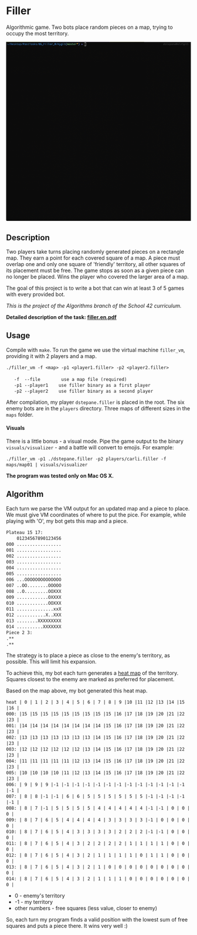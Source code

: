 # Filler

Algorithmic game. Two bots place random pieces on a map, trying to occupy the most territory.

![](filler_demo.gif)

## Description

Two players take turns placing randomly generated pieces on a rectangle map. They earn a point for each covered square of a map. A piece must overlap one and only one square of 'friendly' territory, all other squares of its placement must be free. The game stops as soon as a given piece can no longer be placed. Wins the player who covered the larger area of a map.

The goal of this project is to write a bot that can win at least 3 of 5 games with every provided bot.

*This is the project of the Algorithms branch of the School 42 curriculum.*

**Detailed description of the task: [filler.en.pdf](https://github.com/dstepanets/Filler/blob/master/filler.en.pdf)**

## Usage

Compile with `make`. To run the game we use the virtual machine `filler_vm`, providing it with 2 players and a map.

```
./filler_vm -f <map> -p1 <player1.filler> -p2 <player2.filler>

   -f  --file        use a map file (required)
   -p1 --player1    use filler binary as a first player
   -p2 --player2    use filler binary as a second player

```

After compilation, my player `dstepane.filler` is placed in the root. The six enemy bots are in the `players` directory. Three maps of different sizes in the `maps` folder.

#### Visuals

There is a little bonus - a visual mode. Pipe the game output to the binary `visuals/visualizer` - and a battle will convert to emojis. For example:

```
./filler_vm -p1 ./dstepane.filler -p2 players/carli.filler -f maps/map01 | visuals/visualizer
```

**The program was tested only on Mac OS X.**

## Algorithm

Each turn we parse the VM output for an updated map and a piece to place. We must give VM coordinates of where to put the pice.  For example, while playing with 'O', my bot gets this map and a piece.

```
Plateau 15 17:
    01234567890123456
000 .................
001 .................
002 .................
003 .................
004 .................
005 .................
006 ...OOOOOOOOOOOOOO
007 ..OO........OOOOO
008 ..O.........OOXXX
009 ............OXXXX
010 ............OOXXX
011 ..............xxX
012 ...........X..XXX
013 ........XXXXXXXXX
014 ..........XXXXXXX
Piece 2 3:
.**
.**
```

The strategy is to place a piece as close to the enemy's territory, as possible. This will limit his expansion.

To achieve this, my bot each turn generates a [heat map](https://en.wikipedia.org/wiki/Heat_map) of the territory. Squares closest to the enemy are marked as preferred for placement.

Based on the map above, my bot generated this heat map. 

```
heat | 0 | 1 | 2 | 3 | 4 | 5 | 6 | 7 | 8 | 9 |10 |11 |12 |13 |14 |15 |16 |
000: |15 |15 |15 |15 |15 |15 |15 |15 |15 |16 |17 |18 |19 |20 |21 |22 |23 |
001: |14 |14 |14 |14 |14 |14 |14 |14 |15 |16 |17 |18 |19 |20 |21 |22 |23 |
002: |13 |13 |13 |13 |13 |13 |13 |14 |15 |16 |17 |18 |19 |20 |21 |22 |23 |
003: |12 |12 |12 |12 |12 |12 |13 |14 |15 |16 |17 |18 |19 |20 |21 |22 |23 |
004: |11 |11 |11 |11 |11 |12 |13 |14 |15 |16 |17 |18 |19 |20 |21 |22 |23 |
005: |10 |10 |10 |10 |11 |12 |13 |14 |15 |16 |17 |18 |19 |20 |21 |22 |23 |
006: | 9 | 9 | 9 |-1 |-1 |-1 |-1 |-1 |-1 |-1 |-1 |-1 |-1 |-1 |-1 |-1 |-1 |
007: | 8 | 8 |-1 |-1 | 6 | 6 | 5 | 5 | 5 | 5 | 5 | 5 |-1 |-1 |-1 |-1 |-1 |
008: | 8 | 7 |-1 | 5 | 5 | 5 | 5 | 4 | 4 | 4 | 4 | 4 |-1 |-1 | 0 | 0 | 0 |
009: | 8 | 7 | 6 | 5 | 4 | 4 | 4 | 4 | 3 | 3 | 3 | 3 |-1 | 0 | 0 | 0 | 0 |
010: | 8 | 7 | 6 | 5 | 4 | 3 | 3 | 3 | 3 | 2 | 2 | 2 |-1 |-1 | 0 | 0 | 0 |
011: | 8 | 7 | 6 | 5 | 4 | 3 | 2 | 2 | 2 | 2 | 1 | 1 | 1 | 1 | 0 | 0 | 0 |
012: | 8 | 7 | 6 | 5 | 4 | 3 | 2 | 1 | 1 | 1 | 1 | 0 | 1 | 1 | 0 | 0 | 0 |
013: | 8 | 7 | 6 | 5 | 4 | 3 | 2 | 1 | 0 | 0 | 0 | 0 | 0 | 0 | 0 | 0 | 0 |
014: | 8 | 7 | 6 | 5 | 4 | 3 | 2 | 1 | 1 | 1 | 0 | 0 | 0 | 0 | 0 | 0 | 0 |
```
* 0 - enemy's territory 
* -1 - my territory 
* other numbers - free squares (less value, closer to enemy)

So, each turn my program finds a valid position with the lowest sum of free squares and puts a piece there. It wins very well :)
